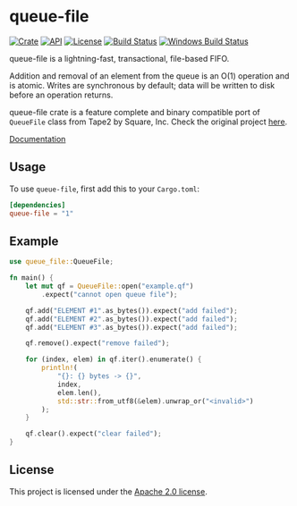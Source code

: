 # queue-file

[![Crate](https://img.shields.io/crates/v/queue-file.svg)](https://crates.io/crates/queue-file)
[![API](https://docs.rs/queue-file/badge.svg)](https://docs.rs/queue-file)
[![License](https://img.shields.io/badge/license-Apache--2.0-blue.svg)](LICENSE)
[![Build Status](https://travis-ci.org/ing-systems/queue-file.svg?branch=master)](https://travis-ci.org/ing-systems/queue-file)
[![Windows Build Status](https://ci.appveyor.com/api/projects/status/loj512o2qo6q0rwg?svg=true)](https://ci.appveyor.com/project/khrs/queue-file)

queue-file is a lightning-fast, transactional, file-based FIFO.

Addition and removal of an element from the queue is an O(1) operation and is atomic.
Writes are synchronous by default; data will be written to disk before an operation returns.

queue-file crate is a feature complete and binary compatible port of `QueueFile` class from
Tape2 by Square, Inc. Check the original project [here](https://github.com/square/tape).

[Documentation](https://docs.rs/queue-file)

## Usage

To use `queue-file`, first add this to your `Cargo.toml`:

```toml
[dependencies]
queue-file = "1"
```

## Example

```rust
use queue_file::QueueFile;

fn main() {
    let mut qf = QueueFile::open("example.qf")
        .expect("cannot open queue file");

    qf.add("ELEMENT #1".as_bytes()).expect("add failed");
    qf.add("ELEMENT #2".as_bytes()).expect("add failed");
    qf.add("ELEMENT #3".as_bytes()).expect("add failed");

    qf.remove().expect("remove failed");

    for (index, elem) in qf.iter().enumerate() {
        println!(
            "{}: {} bytes -> {}",
            index,
            elem.len(),
            std::str::from_utf8(&elem).unwrap_or("<invalid>")
        );
    }

    qf.clear().expect("clear failed");
}
```

## License

This project is licensed under the [Apache 2.0 license](LICENSE).
